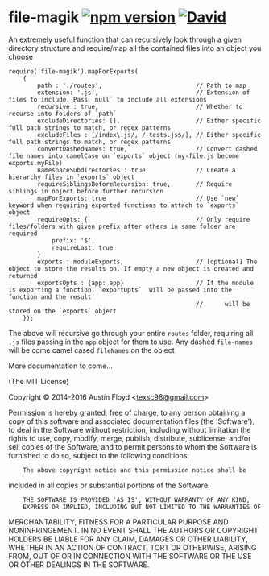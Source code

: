 file-magik [![npm version](https://badge.fury.io/js/file-magik.svg)](https://badge.fury.io/js/file-magik)  [![David](https://david-dm.org/afloyd/file-magik.svg)](https://david-dm.org/afloyd/file-magik.svg)
===============

An extremely useful function that can recursively look through a given directory structure and require/map all the
contained files into an object you choose

```
require('file-magik').mapForExports(
	{
		path : './routes',							// Path to map
		extension: '.js',							// Extension of files to include. Pass `null` to include all extensions
		recursive : true,							// Whether to recurse into folders of `path`
		excludeDirectories: [],       				// Either specific full path strings to match, or regex patterns
		excludeFiles : [/index\.js/, /-tests.js$/], // Either specific full path strings to match, or regex patterns
		convertDashedNames: true,     				// Convert dashed file names into camelCase on `exports` object (my-file.js become exports.myFile)
		namespaceSubdirectories : true,				// Create a hierarchy files in `exports` object
		requireSiblingsBeforeRecursion: true,		// Require siblings in object before further recursion
		mapForExports: true							// Use `new` keyword when requiring exported functions to attach to `exports` object
		requireOpts: {								// Only require files/folders with given prefix after others in same folder are required
			prefix: '$',		
			requireLast: true
		}
		exports : moduleExports,					// [optional] The object to store the results on. If empty a new object is created and returned
		exportsOpts : {app: app} 					// If the module is exporting a function, `exportOpts`  will be passed into the function and the result 
								 					// 		will be stored on the `exports` object 
	});
```

The above will recursive go through your entire `routes` folder, requiring all `.js` files passing in the `app` object
for them to use. Any dashed `file-names` will be come camel cased `fileNames` on the object

More documentation to come...

(The MIT License)

Copyright &copy; 2014-2016 Austin Floyd &lt;texsc98@gmail.com&gt;

Permission is hereby granted, free of charge, to any person obtaining
a copy of this software and associated documentation files (the
'Software'), to deal in the Software without restriction, including
without limitation the rights to use, copy, modify, merge, publish,
		distribute, sublicense, and/or sell copies of the Software, and to
permit persons to whom the Software is furnished to do so, subject to
the following conditions:

		The above copyright notice and this permission notice shall be
included in all copies or substantial portions of the Software.

		THE SOFTWARE IS PROVIDED 'AS IS', WITHOUT WARRANTY OF ANY KIND,
		EXPRESS OR IMPLIED, INCLUDING BUT NOT LIMITED TO THE WARRANTIES OF
MERCHANTABILITY, FITNESS FOR A PARTICULAR PURPOSE AND NONINFRINGEMENT.
		IN NO EVENT SHALL THE AUTHORS OR COPYRIGHT HOLDERS BE LIABLE FOR ANY
CLAIM, DAMAGES OR OTHER LIABILITY, WHETHER IN AN ACTION OF CONTRACT,
		TORT OR OTHERWISE, ARISING FROM, OUT OF OR IN CONNECTION WITH THE
SOFTWARE OR THE USE OR OTHER DEALINGS IN THE SOFTWARE.


